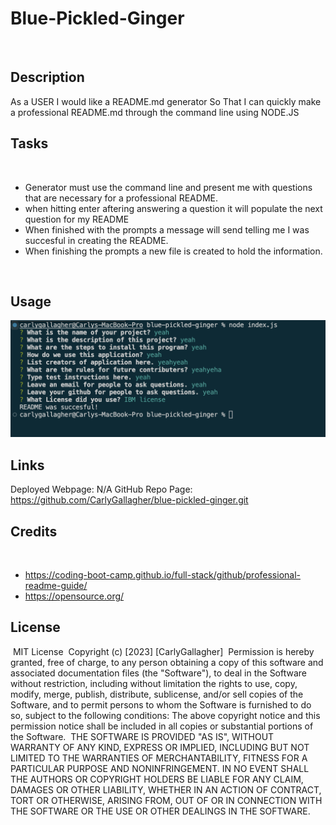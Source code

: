 # Blue-Pickled-Ginger
​
## Description
​As a USER I would like a README.md generator 
So That I can quickly make a professional README.md through the command line using NODE.JS

## Tasks
​
- Generator must use the command line and present me with questions that are necessary for a professional README.
- when hitting enter aftering answering a question it will populate the next question for my README
- When finished with the prompts a message will send telling me I was succesful in creating the README.
- When finishing the prompts a new file is created to hold the information.

​
## Usage

​![Alt text](utils/assets/terminalPrompts.png)

## Links
Deployed Webpage: N/A
GitHub Repo Page: https://github.com/CarlyGallagher/blue-pickled-ginger.git
​
## Credits
​
- https://coding-boot-camp.github.io/full-stack/github/professional-readme-guide/
- https://opensource.org/
​
## License
​
MIT License
​
Copyright (c) [2023] [CarlyGallagher]
​
Permission is hereby granted, free of charge, to any person obtaining a copy
of this software and associated documentation files (the "Software"), to deal
in the Software without restriction, including without limitation the rights
to use, copy, modify, merge, publish, distribute, sublicense, and/or sell
copies of the Software, and to permit persons to whom the Software is
furnished to do so, subject to the following conditions:
​
The above copyright notice and this permission notice shall be included in all
copies or substantial portions of the Software.
​
THE SOFTWARE IS PROVIDED "AS IS", WITHOUT WARRANTY OF ANY KIND, EXPRESS OR
IMPLIED, INCLUDING BUT NOT LIMITED TO THE WARRANTIES OF MERCHANTABILITY,
FITNESS FOR A PARTICULAR PURPOSE AND NONINFRINGEMENT. IN NO EVENT SHALL THE
AUTHORS OR COPYRIGHT HOLDERS BE LIABLE FOR ANY CLAIM, DAMAGES OR OTHER
LIABILITY, WHETHER IN AN ACTION OF CONTRACT, TORT OR OTHERWISE, ARISING FROM,
OUT OF OR IN CONNECTION WITH THE SOFTWARE OR THE USE OR OTHER DEALINGS IN THE
SOFTWARE.

